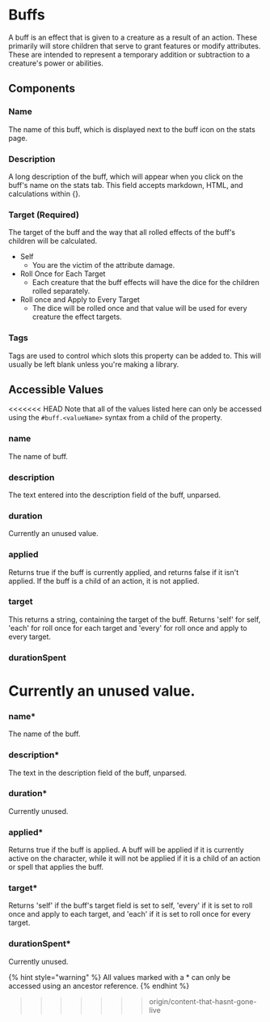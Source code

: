 # Buffs

A buff is an effect that is given to a creature as a result of an action. These primarily will store children that serve to grant features or modify attributes. These are intended to represent a temporary addition or subtraction to a creature's power or abilities.

## Components

### Name

The name of this buff, which is displayed next to the buff icon on the stats page.

### Description

A long description of the buff, which will appear when you click on the buff's name on the stats tab. This field accepts markdown, HTML, and calculations within {}.

### Target \(Required\)

The target of the buff and the way that all rolled effects of the buff's children will be calculated.

* Self
  * You are the victim of the attribute damage.
* Roll Once for Each Target
  * Each creature that the buff effects will have the dice for the children rolled separately.
* Roll once and Apply to Every Target
  * The dice will be rolled once and that value will be used for every creature the effect targets.

### Tags

Tags are used to control which slots this property can be added to. This will usually be left blank unless you're making a library.

## Accessible Values

<<<<<<< HEAD
Note that all of the values listed here can only be accessed using the `#buff.<valueName>` syntax from a child of the property.

### name

The name of buff.

### description

The text entered into the description field of the buff, unparsed.

### duration

Currently an unused value.

### applied

Returns true if the buff is currently applied, and returns false if it isn't applied. If the buff is a child of an action, it is not applied.

### target
This returns a string, containing the target of the buff. Returns 'self' for self, 'each' for roll once for each target and 'every' for roll once and apply to every target.

### durationSpent

Currently an unused value.
=======
### name\*

The name of the buff.

### description\*

The text in the description field of the buff, unparsed.

### duration\*

Currently unused.

### applied\*

Returns true if the buff is applied. A buff will be applied if it is currently active on the character, while it will not be applied if it is a child of an action or spell that applies the buff.

### target\*

Returns 'self' if the buff's target field is set to self, 'every' if it is set to roll once and apply to each target, and 'each' if it is set to roll once for every target.

### durationSpent\*

Currently unused.

{% hint style="warning" %}
All values marked with a \* can only be accessed using an ancestor reference.
{% endhint %}

>>>>>>> origin/content-that-hasnt-gone-live
